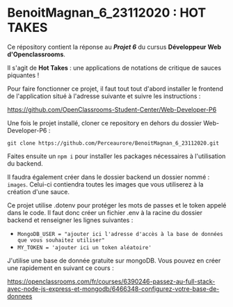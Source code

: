 # BenoitMagnan_6_23112020 : HOT TAKES

Ce répository contient la réponse au ***Projet 6*** du cursus **Développeur Web d'Openclassrooms**.

Il s'agit de **Hot Takes** : une applications de notations de critique de sauces piquantes !


Pour faire fonctionner ce projet, il faut tout tout d'abord installer le frontend de l'application situé à l'adresse suivante et suivre les instructions :

https://github.com/OpenClassrooms-Student-Center/Web-Developer-P6

Une fois le projet installé, cloner ce repository en dehors du dossier Web-Developer-P6 :

```git clone https://github.com/Perceaurore/BenoitMagnan_6_23112020.git```

Faites ensuite un ```npm i``` pour installer les packages nécessaires à l'utilisation du backend.

Il faudra également créer dans le dossier backend un dossier nommé : ```images```. Celui-ci contiendra toutes les images que vous utiliserez à la création d'une sauce.

Ce projet utilise .dotenv pour protéger les mots de passes et le token appelé dans le code. 
Il faut donc créer un fichier .env à la racine du dossier backend et renseigner les lignes suivantes :
- ```MongoDB_USER = "ajouter ici l'adresse d'accès à la base de données que vous souhaitez utiliser"```
- ```MY_TOKEN = 'ajouter ici un token aléatoire'```

J'utilise une base de donnée gratuite sur mongoDB. Vous pouvez en créer une rapidement en suivant ce cours :

https://openclassrooms.com/fr/courses/6390246-passez-au-full-stack-avec-node-js-express-et-mongodb/6466348-configurez-votre-base-de-donnees
